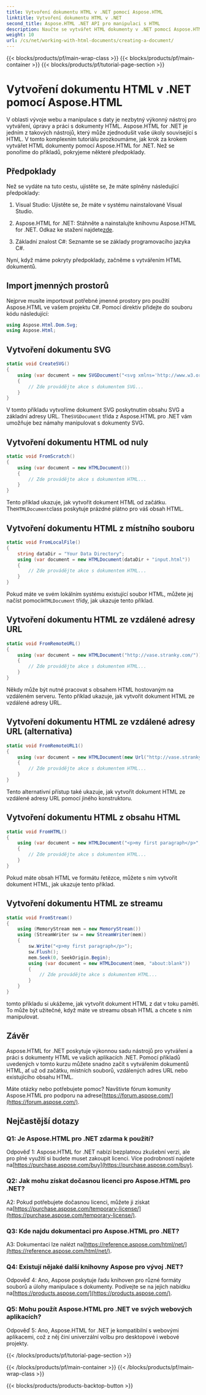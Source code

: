 ```yaml
---
title: Vytvoření dokumentu HTML v .NET pomocí Aspose.HTML
linktitle: Vytvoření dokumentu HTML v .NET
second_title: Aspose.HTML .NET API pro manipulaci s HTML
description: Naučte se vytvářet HTML dokumenty v .NET pomocí Aspose.HTML, od začátku nebo z URL. Komplexní návod pro webové vývojáře.
weight: 10
url: /cs/net/working-with-html-documents/creating-a-document/
---
```


{{< blocks/products/pf/main-wrap-class >}}
{{< blocks/products/pf/main-container >}}
{{< blocks/products/pf/tutorial-page-section >}}

# Vytvoření dokumentu HTML v .NET pomocí Aspose.HTML


V oblasti vývoje webu a manipulace s daty je nezbytný výkonný nástroj pro vytváření, úpravy a práci s dokumenty HTML. Aspose.HTML for .NET je jedním z takových nástrojů, který může zjednodušit vaše úkoly související s HTML. V tomto komplexním tutoriálu prozkoumáme, jak krok za krokem vytvářet HTML dokumenty pomocí Aspose.HTML for .NET. Než se ponoříme do příkladů, pokryjeme některé předpoklady.

## Předpoklady

Než se vydáte na tuto cestu, ujistěte se, že máte splněny následující předpoklady:

1. Visual Studio: Ujistěte se, že máte v systému nainstalované Visual Studio.

2. Aspose.HTML for .NET: Stáhněte a nainstalujte knihovnu Aspose.HTML for .NET. Odkaz ke stažení najdete[zde](https://releases.aspose.com/html/net/).

3. Základní znalost C#: Seznamte se se základy programovacího jazyka C#.

Nyní, když máme pokryty předpoklady, začněme s vytvářením HTML dokumentů.

## Import jmenných prostorů

Nejprve musíte importovat potřebné jmenné prostory pro použití Aspose.HTML ve vašem projektu C#. Pomocí direktiv přidejte do souboru kódu následující:

```csharp
using Aspose.Html.Dom.Svg;
using Aspose.Html;
```

## Vytvoření dokumentu SVG

```csharp
static void CreateSVG()
{
    using (var document = new SVGDocument("<svg xmlns='http://www.w3.org/2000/svg'><circle cx='50' cy='50' r='40'/></svg>", "about:blank"))
    {
        // Zde provádějte akce s dokumentem SVG...
    }
}
```

 V tomto příkladu vytvoříme dokument SVG poskytnutím obsahu SVG a základní adresy URL. The`SVGDocument` třída z Aspose.HTML pro .NET vám umožňuje bez námahy manipulovat s dokumenty SVG.

## Vytvoření dokumentu HTML od nuly

```csharp
static void FromScratch()
{
    using (var document = new HTMLDocument())
    {
        // Zde provádějte akce s dokumentem HTML...
    }
}
```

 Tento příklad ukazuje, jak vytvořit dokument HTML od začátku. The`HTMLDocument`class poskytuje prázdné plátno pro váš obsah HTML.

## Vytvoření dokumentu HTML z místního souboru

```csharp
static void FromLocalFile()
{
    string dataDir = "Your Data Directory";
    using (var document = new HTMLDocument(dataDir + "input.html"))
    {
        // Zde provádějte akce s dokumentem HTML...
    }
}
```

 Pokud máte ve svém lokálním systému existující soubor HTML, můžete jej načíst pomocí`HTMLDocument` třídy, jak ukazuje tento příklad.

## Vytvoření dokumentu HTML ze vzdálené adresy URL

```csharp
static void FromRemoteURL()
{
    using (var document = new HTMLDocument("http://vase.stranky.com/"))
    {
        // Zde provádějte akce s dokumentem HTML...
    }
}
```

Někdy může být nutné pracovat s obsahem HTML hostovaným na vzdáleném serveru. Tento příklad ukazuje, jak vytvořit dokument HTML ze vzdálené adresy URL.

## Vytvoření dokumentu HTML ze vzdálené adresy URL (alternativa)

```csharp
static void FromRemoteURL1()
{
    using (var document = new HTMLDocument(new Url("http://vase.stranky.com/")))
    {
        // Zde provádějte akce s dokumentem HTML...
    }
}
```

Tento alternativní přístup také ukazuje, jak vytvořit dokument HTML ze vzdálené adresy URL pomocí jiného konstruktoru.

## Vytvoření dokumentu HTML z obsahu HTML

```csharp
static void FromHTML()
{
    using (var document = new HTMLDocument("<p>my first paragraph</p>", "."))
    {
        // Zde provádějte akce s dokumentem HTML...
    }
}
```

Pokud máte obsah HTML ve formátu řetězce, můžete s ním vytvořit dokument HTML, jak ukazuje tento příklad.

## Vytvoření dokumentu HTML ze streamu

```csharp
static void FromStream()
{
    using (MemoryStream mem = new MemoryStream())
    using (StreamWriter sw = new StreamWriter(mem))
    {
        sw.Write("<p>my first paragraph</p>");
        sw.Flush();
        mem.Seek(0, SeekOrigin.Begin);
        using (var document = new HTMLDocument(mem, "about:blank"))
        {
            // Zde provádějte akce s dokumentem HTML...
        }
    }
}
```

tomto příkladu si ukážeme, jak vytvořit dokument HTML z dat v toku paměti. To může být užitečné, když máte ve streamu obsah HTML a chcete s ním manipulovat.

## Závěr

Aspose.HTML for .NET poskytuje výkonnou sadu nástrojů pro vytváření a práci s dokumenty HTML ve vašich aplikacích .NET. Pomocí příkladů uvedených v tomto kurzu můžete snadno začít s vytvářením dokumentů HTML, ať už od začátku, místních souborů, vzdálených adres URL nebo existujícího obsahu HTML.

 Máte otázky nebo potřebujete pomoc? Navštivte fórum komunity Aspose.HTML pro podporu na adrese[https://forum.aspose.com/](https://forum.aspose.com/).

## Nejčastější dotazy

### Q1: Je Aspose.HTML pro .NET zdarma k použití?
 Odpověď 1: Aspose.HTML for .NET nabízí bezplatnou zkušební verzi, ale pro plné využití si budete muset zakoupit licenci. Více podrobností najdete na[https://purchase.aspose.com/buy](https://purchase.aspose.com/buy).

### Q2: Jak mohu získat dočasnou licenci pro Aspose.HTML pro .NET?
 A2: Pokud potřebujete dočasnou licenci, můžete ji získat na[https://purchase.aspose.com/temporary-license/](https://purchase.aspose.com/temporary-license/).

### Q3: Kde najdu dokumentaci pro Aspose.HTML pro .NET?
A3: Dokumentaci lze nalézt na[https://reference.aspose.com/html/net/](https://reference.aspose.com/html/net/).

### Q4: Existují nějaké další knihovny Aspose pro vývoj .NET?
 Odpověď 4: Ano, Aspose poskytuje řadu knihoven pro různé formáty souborů a úlohy manipulace s dokumenty. Podívejte se na jejich nabídku na[https://products.aspose.com/](https://products.aspose.com/).

### Q5: Mohu použít Aspose.HTML pro .NET ve svých webových aplikacích?
Odpověď 5: Ano, Aspose.HTML for .NET je kompatibilní s webovými aplikacemi, což z něj činí univerzální volbu pro desktopové i webové projekty.

{{< /blocks/products/pf/tutorial-page-section >}}

{{< /blocks/products/pf/main-container >}}
{{< /blocks/products/pf/main-wrap-class >}}

{{< blocks/products/products-backtop-button >}}
